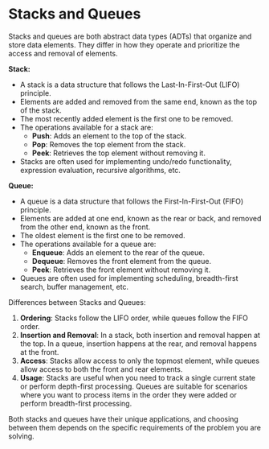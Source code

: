 # Stacks and Queues
Stacks and queues are both abstract data types (ADTs) that organize and store data elements. They differ in how they operate and prioritize the access and removal of elements.

**Stack:**
- A stack is a data structure that follows the Last-In-First-Out (LIFO) principle.
- Elements are added and removed from the same end, known as the top of the stack.
- The most recently added element is the first one to be removed.
- The operations available for a stack are:
   - **Push**: Adds an element to the top of the stack.
   - **Pop**: Removes the top element from the stack.
   - **Peek**: Retrieves the top element without removing it.
- Stacks are often used for implementing undo/redo functionality, expression evaluation, recursive algorithms, etc.

**Queue:**
- A queue is a data structure that follows the First-In-First-Out (FIFO) principle.
- Elements are added at one end, known as the rear or back, and removed from the other end, known as the front.
- The oldest element is the first one to be removed.
- The operations available for a queue are:
   - **Enqueue**: Adds an element to the rear of the queue.
   - **Dequeue**: Removes the front element from the queue.
   - **Peek**: Retrieves the front element without removing it.
- Queues are often used for implementing scheduling, breadth-first search, buffer management, etc.

Differences between Stacks and Queues:

1. **Ordering**: Stacks follow the LIFO order, while queues follow the FIFO order.
2. **Insertion and Removal**: In a stack, both insertion and removal happen at the top. In a queue, insertion happens at the rear, and removal happens at the front.
3. **Access**: Stacks allow access to only the topmost element, while queues allow access to both the front and rear elements.
4. **Usage**: Stacks are useful when you need to track a single current state or perform depth-first processing. Queues are suitable for scenarios where you want to process items in the order they were added or perform breadth-first processing.

Both stacks and queues have their unique applications, and choosing between them depends on the specific requirements of the problem you are solving.
